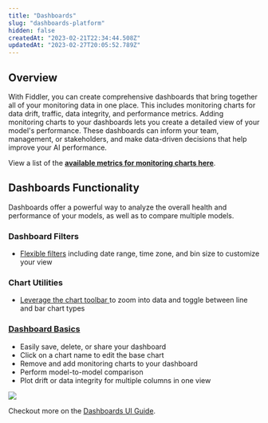 ```yaml
---
title: "Dashboards"
slug: "dashboards-platform"
hidden: false
createdAt: "2023-02-21T22:34:44.508Z"
updatedAt: "2023-02-27T20:05:52.789Z"
---
```

## Overview

With Fiddler, you can create comprehensive dashboards that bring together all of your monitoring data in one place. This includes monitoring charts for data drift, traffic, data integrity, and performance metrics. Adding monitoring charts to your dashboards lets you create a detailed view of your model's performance. These dashboards can inform your team, management, or stakeholders, and make data-driven decisions that help improve your AI performance. 

View a list of the **[available metrics for monitoring charts here](doc:monitoring-charts-platform#supported-metric-types)**.

## Dashboards Functionality

Dashboards offer a powerful way to analyze the overall health and performance of your models, as well as to compare multiple models. 

### Dashboard Filters

- [Flexible filters](doc:dashboards-ui#dashboard-filters) including date range, time zone, and bin size to customize your view

### Chart Utilities

- [Leverage the chart toolbar ](doc:dashboard-interactions#zoom)to zoom into data and toggle between line and bar chart types

### [Dashboard Basics](doc:dashboard-utilities)

- Easily save, delete, or share your dashboard
- Click on a chart name to edit the base chart
- Remove and add monitoring charts to your dashboard
- Perform model-to-model comparison
- Plot drift or data integrity for multiple columns in one view

![](https://files.readme.io/9bf5fc2-image.png)

Checkout more on the [Dashboards UI Guide](doc:dashboards-ui).